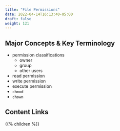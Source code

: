 ```yaml
---
title: "File Permissions"
date: 2022-04-14T16:13:40-05:00
draft: false
weight: 121
---
```


## Major Concepts & Key Terminology

- permission classifications
  - owner
  - group
  - other users
- read permission
- write permission
- execute permission
- `chmod`
- `chown`

## Content Links

{{% children %}}
